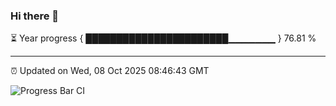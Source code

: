 ### Hi there 👋

⏳ Year progress { ███████████████████████▁▁▁▁▁▁▁ } 76.81 %

---

⏰ Updated on Wed, 08 Oct 2025 08:46:43 GMT

![Progress Bar CI](https://github.com/IshwaranRudhara/GIT-ACTION/workflows/Progress%20Bar%20CI/badge.svg)
